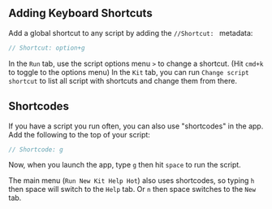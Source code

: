 <meta path="help/shortcuts">
      
## Adding Keyboard Shortcuts

Add a global shortcut to any script by adding the `//Shortcut: ` metadata:

```js
// Shortcut: option+g
```

In the `Run` tab, use the script options menu `>` to change a shortcut. (Hit `cmd+k` to toggle to the options menu)
In the `Kit` tab, you can run `Change script shortcut` to list all script with shortcuts and change them from there.

## Shortcodes

If you have a script you run often, you can also use "shortcodes" in the app. Add the following to the top of your script:

```js
// Shortcode: g
```

Now, when you launch the app, type `g` then hit `space` to run the script.

The main menu (`Run New Kit Help Hot`) also uses shortcodes, so typing `h` then space will switch to the `Help` tab. Or `n` then space switches to the `New` tab.

